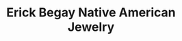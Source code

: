 ---
title: "Erick Begay Native American Jewelry"
url: /boulder-city/erick-begay-native-american-jewelry/
shop: jewelry
---
